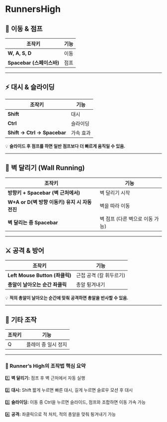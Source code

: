 # RunnersHigh
 
## **🚶 이동 & 점프**

| 조작키 | 기능 |
| --- | --- |
| **W, A, S, D** | 이동 |
| **Spacebar (스페이스바)** | 점프 |

---

## **⚡ 대시 & 슬라이딩**

| 조작키 | 기능 |
| --- | --- |
| **Shift** | 대시 |
| **Ctrl** | 슬라이딩 |
| **Shift → Ctrl → Spacebar** | 가속 효과 |

💡 **슬라이드 후 점프를 하면 일반 점프보다 더 빠르게 움직일 수 있음.**

---

## **🏃 벽 달리기 (Wall Running)**

| 조작키 | 기능 |
| --- | --- |
| **방향키 + Spacebar (벽 근처에서)** | 벽 달리기 시작 |
| **W+A or D(벽 방향 이동키) 유지 시 자동 전진** | 벽을 따라 이동 |
| **벽 달리는 중 Spacebar** | 벽 점프 (다른 벽으로 이동 가능) |

---

## **⚔️ 공격 & 방어**

| 조작키 | 기능 |
| --- | --- |
| **Left Mouse Button (좌클릭)** | 근접 공격 (칼 휘두르기) |
| **총알이 날아오는 순간 좌클릭** | 총알 튕겨내기 |

💡 **적의 총알이 날아오는 순간에 맞춰 공격하면 총알을 반사할 수 있음.**

---

## **📌 기타 조작**

| 조작키 | 기능 |
| --- | --- |
| Q | 플레이 중 일시 정지 |

---

### **🚀 Runner’s High의 조작법 핵심 요약**

1️⃣ **벽 달리기:** 점프 후 벽 근처에서 자동 실행

2️⃣ **대시:** Shift 짧게 누르면 빠른 대시, 길게 누르면 슬로우 모션 후 대시

3️⃣ **슬라이딩:** 이동 중 Ctrl을 누르면 슬라이드, 점프와 조합하면 이동 가속 가능

4️⃣ **공격:** 좌클릭으로 적 처치, 적의 총알을 맞춰 튕겨내기 가능

